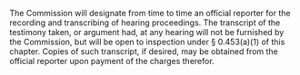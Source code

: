 The Commission will designate from time to time an official reporter for the recording and transcribing of hearing proceedings. The transcript of the testimony taken, or argument had, at any hearing will not be furnished by the Commission, but will be open to inspection under § 0.453(a)(1) of this chapter. Copies of such transcript, if desired, may be obtained from the official reporter upon payment of the charges therefor.

